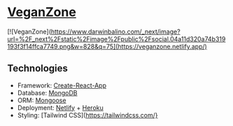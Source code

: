 # [VeganZone](https://veganzone.netlify.app/)
[![VeganZone](https://www.darwinbalino.com/_next/image?url=%2F_next%2Fstatic%2Fimage%2Fpublic%2Fsocial.04a11d320a74b319193f3f14ffca7749.png&w=828&q=75](https://veganzone.netlify.app/)
## Technologies
- Framework: [Create-React-App](https://reactjs.org/docs/create-a-new-react-app.html)
- Database: [MongoDB](https://www.mongodb.com/)
- ORM: [Mongoose](https://mongoosejs.com/)
- Deployment: [Netlify](https://www.netlify.com/) + [Heroku](https://www.heroku.com/)
- Styling: [Tailwind CSS](https://tailwindcss.com/}

